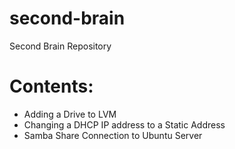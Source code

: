 # second-brain
Second Brain Repository

# Contents:

- Adding a Drive to LVM
- Changing a DHCP IP address to a Static Address
- Samba Share Connection to Ubuntu Server
